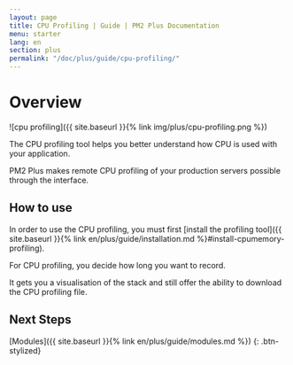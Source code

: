 ```yaml
---
layout: page
title: CPU Profiling | Guide | PM2 Plus Documentation
menu: starter
lang: en
section: plus
permalink: "/doc/plus/guide/cpu-profiling/"
---
```


# Overview

![cpu profiling]({{ site.baseurl }}{% link img/plus/cpu-profiling.png %})

The CPU profiling tool helps you better understand how CPU is used with your application.

PM2 Plus makes remote CPU profiling of your production servers possible through the interface.

## How to use

In order to use the CPU profiling, you must first [install the profiling tool]({{ site.baseurl }}{% link en/plus/guide/installation.md %}#install-cpumemory-profiling).

For CPU profiling, you decide how long you want to record.

It gets you a visualisation of the stack and still offer the ability to download the CPU profiling file.

## Next Steps

[Modules]({{ site.baseurl }}{% link en/plus/guide/modules.md %})
{: .btn-stylized}
